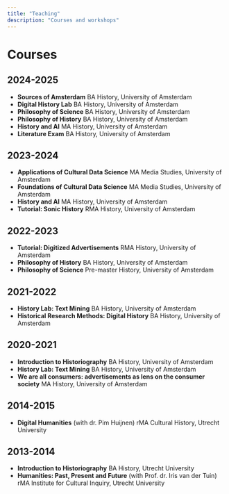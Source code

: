 ```yaml
---
title: "Teaching"
description: "Courses and workshops"
---
```


# Courses

## 2024-2025
- **Sources of Amsterdam**
  BA History, University of Amsterdam
- **Digital History Lab**
  BA History, University of Amsterdam
- **Philosophy of Science**
  BA History, University of Amsterdam
- **Philosophy of History**
  BA History, University of Amsterdam
- **History and AI**
  MA History, University of Amsterdam
- **Literature Exam**
  BA History, University of Amsterdam


## 2023-2024
- **Applications of Cultural Data Science**
  MA Media Studies, University of Amsterdam
- **Foundations of Cultural Data Science**
  MA Media Studies, University of Amsterdam
- **History and AI**
  MA History, University of Amsterdam
- **Tutorial: Sonic History**
  RMA History, University of Amsterdam

## 2022-2023
- **Tutorial: Digitized Advertisements**
  RMA History, University of Amsterdam
- **Philosophy of History**
  BA History, University of Amsterdam
- **Philosophy of Science**
  Pre-master History, University of Amsterdam

## 2021-2022
- **History Lab: Text Mining**
  BA History, University of Amsterdam 
- **Historical Research Methods: Digital History**
  BA History, University of Amsterdam 

## 2020-2021
- **Introduction to Historiography**
  BA History, University of Amsterdam
- **History Lab: Text Mining**
  BA History, University of Amsterdam 
- **We are all consumers: advertisements as lens on the consumer society**
  MA History, University of Amsterdam 

## 2014-2015
- **Digital Humanities** (with dr. Pim Huijnen)
  rMA Cultural History, Utrecht University

## 2013-2014
- **Introduction to Historiography**
  BA History, Utrecht University
- **Humanities: Past, Present and Future** (with Prof. dr. Iris van der Tuin)
  rMA Institute for Cultural Inquiry, Utrecht University